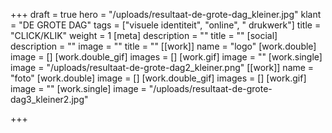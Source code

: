 +++
draft = true
hero = "/uploads/resultaat-de-grote-dag_kleiner.jpg"
klant = "DE GROTE DAG"
tags = ["visuele identiteit", "online", " drukwerk"]
title = "CLICK/KLIK"
weight = 1
[meta]
description = ""
title = ""
[social]
description = ""
image = ""
title = ""
[[work]]
name = "logo"
[work.double]
image = []
[work.double_gif]
images = []
[work.gif]
image = ""
[work.single]
image = "/uploads/resultaat-de-grote-dag2_kleiner.png"
[[work]]
name = "foto"
[work.double]
image = []
[work.double_gif]
images = []
[work.gif]
image = ""
[work.single]
image = "/uploads/resultaat-de-grote-dag3_kleiner2.jpg"

+++
